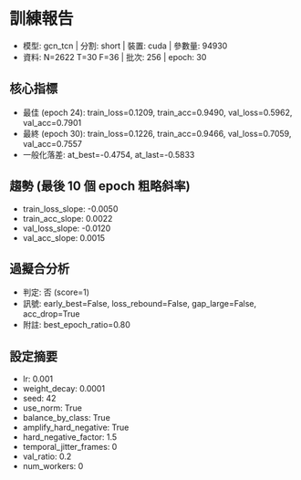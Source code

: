 # 訓練報告
- 模型: gcn_tcn  | 分割: short  | 裝置: cuda  | 參數量: 94930
- 資料: N=2622 T=30 F=36  | 批次: 256  | epoch: 30

## 核心指標
- 最佳 (epoch 24): train_loss=0.1209, train_acc=0.9490, val_loss=0.5962, val_acc=0.7901
- 最終 (epoch 30): train_loss=0.1226, train_acc=0.9466, val_loss=0.7059, val_acc=0.7557
- 一般化落差: at_best=-0.4754, at_last=-0.5833

## 趨勢 (最後 10 個 epoch 粗略斜率)
- train_loss_slope: -0.0050
- train_acc_slope: 0.0022
- val_loss_slope: -0.0120
- val_acc_slope: 0.0015

## 過擬合分析
- 判定: 否 (score=1)
- 訊號: early_best=False, loss_rebound=False, gap_large=False, acc_drop=True
- 附註: best_epoch_ratio=0.80

## 設定摘要
- lr: 0.001
- weight_decay: 0.0001
- seed: 42
- use_norm: True
- balance_by_class: True
- amplify_hard_negative: True
- hard_negative_factor: 1.5
- temporal_jitter_frames: 0
- val_ratio: 0.2
- num_workers: 0